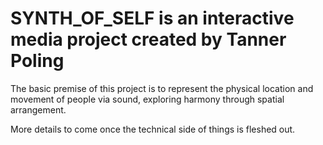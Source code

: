 # SYNTH_OF_SELF is an interactive media project created by Tanner Poling

The basic premise of this project is to represent the physical location and movement of people via sound,
exploring harmony through spatial arrangement.

More details to come once the technical side of things is fleshed out.
